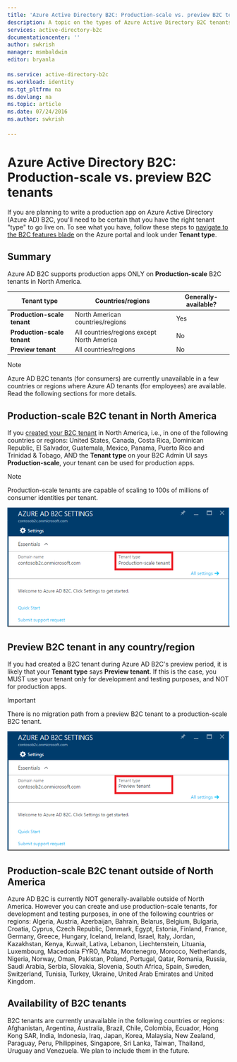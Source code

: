 ```yaml
---
title: 'Azure Active Directory B2C: Production-scale vs. preview B2C tenants | Microsoft Azure'
description: A topic on the types of Azure Active Directory B2C tenants
services: active-directory-b2c
documentationcenter: ''
author: swkrish
manager: msmbaldwin
editor: bryanla

ms.service: active-directory-b2c
ms.workload: identity
ms.tgt_pltfrm: na
ms.devlang: na
ms.topic: article
ms.date: 07/24/2016
ms.author: swkrish

---
```

# Azure Active Directory B2C: Production-scale vs. preview B2C tenants
If you are planning to write a production app on Azure Active Directory (Azure AD) B2C, you'll need to be certain that you have the right tenant "type" to go live on. To see what you have, follow these steps to [navigate to the B2C features blade](active-directory-b2c-app-registration.md#navigate-to-the-b2c-features-blade) on the Azure portal and look under **Tenant type**.

## Summary
Azure AD B2C supports production apps ONLY on **Production-scale** B2C tenants in North America.

| Tenant type | Countries/regions | Generally-available? |
| --- | --- | --- |
| **Production-scale tenant** |North American countries/regions |Yes |
| **Production-scale tenant** |All countries/regions except North America |No |
| **Preview tenant** |All countries/regions |No |

> [!NOTE]
> Azure AD B2C tenants (for consumers) are currently unavailable in a few countries or regions where Azure AD tenants (for employees) are available. Read the following sections for more details.
> 
> 

## Production-scale B2C tenant in North America
If you [created your B2C tenant](active-directory-b2c-get-started.md) in North America, i.e., in one of the following countries or regions: United States, Canada, Costa Rica, Dominican Republic, El Salvador, Guatemala, Mexico, Panama, Puerto Rico and Trinidad & Tobago, AND the **Tenant type** on your B2C Admin UI says **Production-scale**, your tenant can be used for production apps.

> [!NOTE]
> Production-scale tenants are capable of scaling to 100s of millions of consumer identities per tenant.
> 
> 

![Screen shot of a production-scale tenant](./media/active-directory-b2c-reference-tenant-type/production-scale-b2c-tenant.png)

## Preview B2C tenant in any country/region
If you had created a B2C tenant during Azure AD B2C's preview period, it is likely that your **Tenant type** says **Preview tenant**. If this is the case, you MUST use your tenant only for development and testing purposes, and NOT for production apps.

> [!IMPORTANT]
> There is no migration path from a preview B2C tenant to a production-scale B2C tenant.
> 
> 

![Screen shot of a preview tenant](./media/active-directory-b2c-reference-tenant-type/preview-b2c-tenant.png)

## Production-scale B2C tenant outside of North America
Azure AD B2C is currently NOT generally-available outside of North America. However you can create and use production-scale tenants, for development and testing purposes, in one of the following countries or regions: Algeria, Austria, Azerbaijan, Bahrain, Belarus, Belgium, Bulgaria, Croatia, Cyprus, Czech Republic, Denmark, Egypt, Estonia, Finland, France, Germany, Greece, Hungary, Iceland, Ireland, Israel, Italy, Jordan, Kazakhstan, Kenya, Kuwait, Lativa, Lebanon, Liechtenstein, Lituania, Luxembourg, Macedonia FYRO, Malta, Montenegro, Morocco, Netherlands, Nigeria, Norway, Oman, Pakistan, Poland, Portugal, Qatar, Romania, Russia, Saudi Arabia, Serbia, Slovakia, Slovenia, South Africa, Spain, Sweden, Switzerland, Tunisia, Turkey, Ukraine, United Arab Emirates and United Kingdom.

## Availability of B2C tenants
B2C tenants are currently unavailable in the following countries or regions: Afghanistan, Argentina, Australia, Brazil, Chile, Colombia, Ecuador, Hong Kong SAR, India, Indonesia, Iraq, Japan, Korea, Malaysia, New Zealand, Paraguay, Peru, Philippines, Singapore, Sri Lanka, Taiwan, Thailand, Uruguay and Venezuela. We plan to include them in the future.

